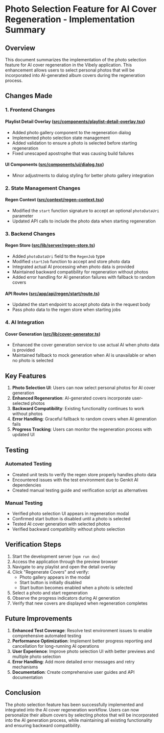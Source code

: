 # Photo Selection Feature for AI Cover Regeneration - Implementation Summary

## Overview

This document summarizes the implementation of the photo selection feature for AI cover regeneration in the Vibely application. This enhancement allows users to select personal photos that will be incorporated into AI-generated album covers during the regeneration process.

## Changes Made

### 1. Frontend Changes

#### Playlist Detail Overlay ([src/components/playlist-detail-overlay.tsx](file:///Users/siddamnanadas/Documents/Vibely/src/components/playlist-detail-overlay.tsx))

- Added photo gallery component to the regeneration dialog
- Implemented photo selection state management
- Added validation to ensure a photo is selected before starting regeneration
- Fixed unescaped apostrophe that was causing build failures

#### UI Components ([src/components/ui/dialog.tsx](file:///Users/siddamnanadas/Documents/Vibely/src/components/ui/dialog.tsx))

- Minor adjustments to dialog styling for better photo gallery integration

### 2. State Management Changes

#### Regen Context ([src/context/regen-context.tsx](file:///Users/siddamnanadas/Documents/Vibely/src/context/regen-context.tsx))

- Modified the `start` function signature to accept an optional `photoDataUri` parameter
- Updated API calls to include the photo data when starting regeneration

### 3. Backend Changes

#### Regen Store ([src/lib/server/regen-store.ts](file:///Users/siddamnanadas/Documents/Vibely/src/lib/server/regen-store.ts))

- Added `photoDataUri` field to the `RegenJob` type
- Modified `startJob` function to accept and store photo data
- Integrated actual AI processing when photo data is provided
- Maintained backward compatibility for regeneration without photos
- Added error handling for AI generation failures with fallback to random covers

#### API Routes ([src/app/api/regen/start/route.ts](file:///Users/siddamnanadas/Documents/Vibely/src/app/api/regen/start/route.ts))

- Updated the start endpoint to accept photo data in the request body
- Pass photo data to the regen store when starting jobs

### 4. AI Integration

#### Cover Generation ([src/lib/cover-generator.ts](file:///Users/siddamnanadas/Documents/Vibely/src/lib/cover-generator.ts))

- Enhanced the cover generation service to use actual AI when photo data is provided
- Maintained fallback to mock generation when AI is unavailable or when no photo is selected

## Key Features

1. **Photo Selection UI**: Users can now select personal photos for AI cover generation
2. **Enhanced Regeneration**: AI-generated covers incorporate user-selected photos
3. **Backward Compatibility**: Existing functionality continues to work without photos
4. **Error Handling**: Graceful fallback to random covers when AI generation fails
5. **Progress Tracking**: Users can monitor the regeneration process with updated UI

## Testing

### Automated Testing

- Created unit tests to verify the regen store properly handles photo data
- Encountered issues with the test environment due to Genkit AI dependencies
- Created manual testing guide and verification script as alternatives

### Manual Testing

- Verified photo selection UI appears in regeneration modal
- Confirmed start button is disabled until a photo is selected
- Tested AI cover generation with selected photos
- Verified backward compatibility without photo selection

## Verification Steps

1. Start the development server (`npm run dev`)
2. Access the application through the preview browser
3. Navigate to any playlist and open the detail overlay
4. Click "Regenerate Covers" and verify:
   - Photo gallery appears in the modal
   - Start button is initially disabled
   - Start button becomes enabled when a photo is selected
5. Select a photo and start regeneration
6. Observe the progress indicators during AI generation
7. Verify that new covers are displayed when regeneration completes

## Future Improvements

1. **Enhanced Test Coverage**: Resolve test environment issues to enable comprehensive automated testing
2. **Performance Optimization**: Implement better progress reporting and cancellation for long-running AI operations
3. **User Experience**: Improve photo selection UI with better previews and multiple photo selection
4. **Error Handling**: Add more detailed error messages and retry mechanisms
5. **Documentation**: Create comprehensive user guides and API documentation

## Conclusion

The photo selection feature has been successfully implemented and integrated into the AI cover regeneration workflow. Users can now personalize their album covers by selecting photos that will be incorporated into the AI generation process, while maintaining all existing functionality and ensuring backward compatibility.
